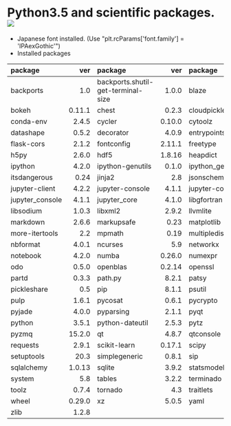 Python3.5 and scientific packages. [![](https://badge.imagelayers.io/tsutomu7/scientific-python:latest.svg)](https://imagelayers.io/?images=tsutomu7/scientific-python:latest)
======

- Japanese font installed. (Use "plt.rcParams['font.family'] = 'IPAexGothic'")
- Installed packages

package|ver|package|ver|package|ver|package|ver
:--|--:|:--|--:|:--|--:|:--|--:
backports|1.0|backports.shutil-get-terminal-size|1.0.0|blaze|0.10.1|blist|1.3.6
bokeh|0.11.1|chest|0.2.3|cloudpickle|0.2.1|conda|4.0.6
conda-env|2.4.5|cycler|0.10.0|cytoolz|0.7.5|dask|0.9.0
datashape|0.5.2|decorator|4.0.9|entrypoints|0.2|flask|0.10.1
flask-cors|2.1.2|fontconfig|2.11.1|freetype|2.5.5|get_terminal_size|1.0.0
h5py|2.6.0|hdf5|1.8.16|heapdict|1.0.0|ipykernel|4.3.1
ipython|4.2.0|ipython-genutils|0.1.0|ipython_genutils|0.1.0|ipywidgets|4.1.1
itsdangerous|0.24|jinja2|2.8|jsonschema|2.5.1|jupyter|1.0.0
jupyter-client|4.2.2|jupyter-console|4.1.1|jupyter-core|4.1.0|jupyter_client|4.2.2
jupyter_console|4.1.1|jupyter_core|4.1.0|libgfortran|3.0.0|libpng|1.6.17
libsodium|1.0.3|libxml2|2.9.2|llvmlite|0.11.0|locket|0.2.0
markdown|2.6.6|markupsafe|0.23|matplotlib|1.5.1|mistune|0.7.2
more-itertools|2.2|mpmath|0.19|multipledispatch|0.4.8|nbconvert|4.2.0
nbformat|4.0.1|ncurses|5.9|networkx|1.11|nomkl|1.0
notebook|4.2.0|numba|0.26.0|numexpr|2.5.2|numpy|1.11.0
odo|0.5.0|openblas|0.2.14|openssl|1.0.2g|pandas|0.18.1
partd|0.3.3|path.py|8.2.1|patsy|0.4.1|pexpect|4.0.1
pickleshare|0.5|pip|8.1.1|psutil|4.2.0|ptyprocess|0.5
pulp|1.6.1|pycosat|0.6.1|pycrypto|2.6.1|pygments|2.1.3
pyjade|4.0.0|pyparsing|2.1.1|pyqt|4.11.4|pytables|3.2.2
python|3.5.1|python-dateutil|2.5.3|pytz|2016.4|pyyaml|3.11
pyzmq|15.2.0|qt|4.8.7|qtconsole|4.2.1|readline|6.2
requests|2.9.1|scikit-learn|0.17.1|scipy|0.17.1|seaborn|0.7.0
setuptools|20.3|simplegeneric|0.8.1|sip|4.16.9|six|1.10.0
sqlalchemy|1.0.13|sqlite|3.9.2|statsmodels|0.6.1|sympy|1.0
system|5.8|tables|3.2.2|terminado|0.5|tk|8.5.18
toolz|0.7.4|tornado|4.3|traitlets|4.2.1|werkzeug|0.11.9
wheel|0.29.0|xz|5.0.5|yaml|0.1.6|zeromq|4.1.3
zlib|1.2.8||||||

